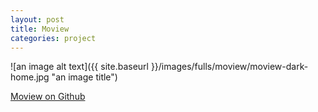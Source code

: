 ```yaml
---
layout: post
title: Moview
categories: project
---
```


![an image alt text]({{ site.baseurl }}/images/fulls/moview/moview-dark-home.jpg "an image title")

<a href="https://github.com/irfananda00/Moview" target="_blank">Moview on Github</a>
